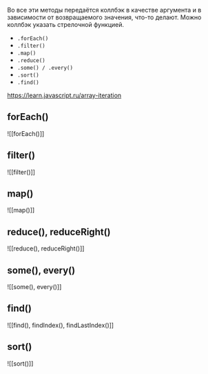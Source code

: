 Во все эти методы передаётся коллбэк в качестве аргумента и в зависимости от возвращаемого значения, что-то делают. Можно коллбэк указать стрелочной функцией.
- `.forEach()`
- `.filter()`
- `.map()`
- `.reduce()`
- `.some() / .every()`
- `.sort()`
- `.find()`

https://learn.javascript.ru/array-iteration

## forEach()
![[forEach()]]


## filter()
![[filter()]]
## map()
![[map()]]
## reduce(), reduceRight()
![[reduce(), reduceRight()]]

## some(), every()
![[some(), every()]]
## find()
![[find(), findIndex(), findLastIndex()]]

## sort()
![[sort()]]